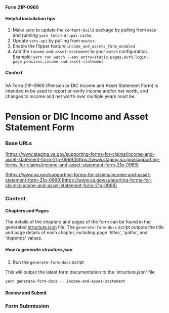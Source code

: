 #### Form 21P-0960

#### Helpful installation tips

1. Make sure to update the `content-build` package by pulling from `main` and running `yarn fetch-drupal-cache`.
2. Update `vets-api` by pulling from `master`.
3. Enable the flipper feature `income_and_assets_form_enabled`
4. Add the `income-and-asset-statement` to your `watch` configuration. Example: `yarn run watch --env entry=static-pages,auth,login-page,pensions,income-and-asset-statement`

##### Context

VA Form 21P-0960 (Pension or DIC Income and Asset Statement Form) is intended to be used to report or verify income and/or net worth, and changes to income and net worth over multiple years must be.

# Pension or DIC Income and Asset Statement Form

### Base URLs

[https://www.staging.va.gov/supporting-forms-for-claims/income-and-asset-statement-form-21p-0969](https://www.staging.va.gov/supporting-forms-for-claims/income-and-asset-statement-form-21p-0969)

[https://www.va.gov/supporting-forms-for-claims/income-and-asset-statement-form-21p-0969](https://www.va.gov/supporting-forms-for-claims/income-and-asset-statement-form-21p-0969)

### Content

#### Chapters and Pages

The details of the chapters and pages of the form can be found in the generated [structure.json](../structure.json) file. The `generate-form-docs` script outputs the title and page details of each chapter, including page 'titles', 'paths', and 'depends' values.

##### How to generate structure.json

1. Run the `generate-form-docs` script

This will output the latest form documentation to the 'structure.json' file

```sh
yarn generate-form-docs -- income-and-asset-statement
```

#### Review and Submit

### Form Submission